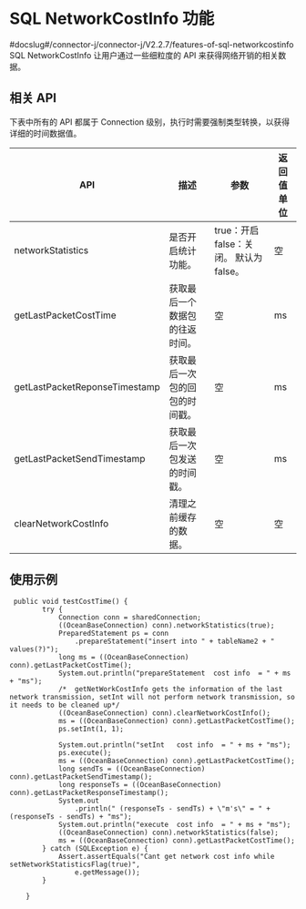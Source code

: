 SQL NetworkCostInfo 功能 
===========================================
#docslug#/connector-j/connector-j/V2.2.7/features-of-sql-networkcostinfo
SQL NetworkCostInfo 让用户通过一些细粒度的 API 来获得网络开销的相关数据。

相关 API 
---------------------------

下表中所有的 API 都属于 Connection 级别，执行时需要强制类型转换，以获得详细的时间数据值。


|              API              |       描述        |                              参数                               | 返回值单位 |
|-------------------------------|-----------------|---------------------------------------------------------------|-------|
| networkStatistics             | 是否开启统计功能。       | true：开启  false：关闭。 默认为 false。 | 空     |
| getLastPacketCostTime         | 获取最后一个数据包的往返时间。 | 空                                                             | ms    |
| getLastPacketReponseTimestamp | 获取最后一次包的回包的时间戳。 | 空                                                             | ms    |
| getLastPacketSendTimestamp    | 获取最后一次包发送的时间戳。  | 空                                                             | ms    |
| clearNetworkCostInfo          | 清理之前缓存的数据。      | 空                                                             | 空     |



使用示例 
-------------------------

```unknow
 public void testCostTime() {
        try {
            Connection conn = sharedConnection;
            ((OceanBaseConnection) conn).networkStatistics(true);
            PreparedStatement ps = conn
                .prepareStatement("insert into " + tableName2 + " values(?)");
            long ms = ((OceanBaseConnection) conn).getLastPacketCostTime();
            System.out.println("prepareStatement  cost info  = " + ms + "ms");
            /*  getNetWorkCostInfo gets the information of the last network transmission, setInt will not perform network transmission, so it needs to be cleaned up*/
            ((OceanBaseConnection) conn).clearNetworkCostInfo();
            ms = ((OceanBaseConnection) conn).getLastPacketCostTime();
            ps.setInt(1, 1);

            System.out.println("setInt   cost info  = " + ms + "ms");
            ps.execute();
            ms = ((OceanBaseConnection) conn).getLastPacketCostTime();
            long sendTs = ((OceanBaseConnection) conn).getLastPacketSendTimestamp();
            long responseTs = ((OceanBaseConnection) conn).getLastPacketResponseTimestamp();
            System.out
                .println(" (responseTs - sendTs) + \"m's\" = " + (responseTs - sendTs) + "ms");
            System.out.println("execute  cost info  = " + ms + "ms");
            ((OceanBaseConnection) conn).networkStatistics(false);
            ms = ((OceanBaseConnection) conn).getLastPacketCostTime();
        } catch (SQLException e) {
            Assert.assertEquals("Cant get network cost info while setNetworkStatisticsFlag(true)",
                e.getMessage());
        }

    }
```


